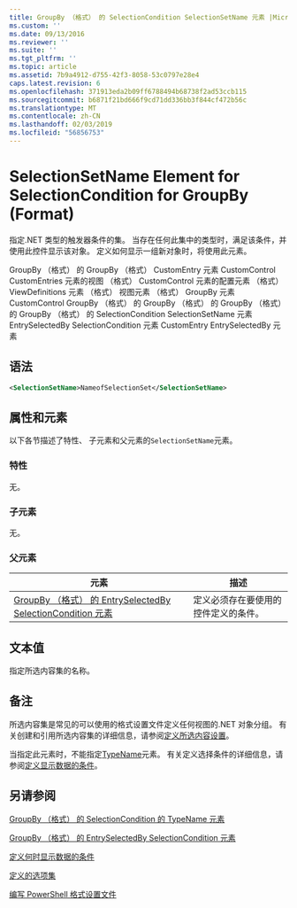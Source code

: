 ```yaml
---
title: GroupBy （格式） 的 SelectionCondition SelectionSetName 元素 |Microsoft Docs
ms.custom: ''
ms.date: 09/13/2016
ms.reviewer: ''
ms.suite: ''
ms.tgt_pltfrm: ''
ms.topic: article
ms.assetid: 7b9a4912-d755-42f3-8058-53c0797e28e4
caps.latest.revision: 6
ms.openlocfilehash: 371913eda2b09ff6788494b68738f2ad53ccb115
ms.sourcegitcommit: b6871f21bd666f9cd71dd336bb3f844cf472b56c
ms.translationtype: MT
ms.contentlocale: zh-CN
ms.lasthandoff: 02/03/2019
ms.locfileid: "56856753"
---
```

# <a name="selectionsetname-element-for-selectioncondition-for-groupby-format"></a>SelectionSetName Element for SelectionCondition for GroupBy (Format)

指定.NET 类型的触发器条件的集。 当存在任何此集中的类型时，满足该条件，并使用此控件显示该对象。 定义如何显示一组新对象时，将使用此元素。

GroupBy （格式） 的 GroupBy （格式） CustomEntry 元素 CustomControl CustomEntries 元素的视图 （格式） CustomControl 元素的配置元素 （格式） ViewDefinitions 元素 （格式） 视图元素 （格式） GroupBy 元素CustomControl GroupBy （格式） 的 GroupBy （格式） 的 GroupBy （格式） 的 GroupBy （格式） 的 SelectionCondition SelectionSetName 元素 EntrySelectedBy SelectionCondition 元素 CustomEntry EntrySelectedBy 元素

## <a name="syntax"></a>语法

```xml
<SelectionSetName>NameofSelectionSet</SelectionSetName>
```

## <a name="attributes-and-elements"></a>属性和元素

以下各节描述了特性、 子元素和父元素的`SelectionSetName`元素。

### <a name="attributes"></a>特性

无。

### <a name="child-elements"></a>子元素

无。

### <a name="parent-elements"></a>父元素

|元素|描述|
|-------------|-----------------|
|[GroupBy （格式） 的 EntrySelectedBy SelectionCondition 元素](./selectioncondition-element-for-entryselectedby-for-groupby-format.md)|定义必须存在要使用的控件定义的条件。|

## <a name="text-value"></a>文本值

指定所选内容集的名称。

## <a name="remarks"></a>备注

所选内容集是常见的可以使用的格式设置文件定义任何视图的.NET 对象分组。 有关创建和引用所选内容集的详细信息，请参阅[定义所选内容设置](./defining-selection-sets.md)。

当指定此元素时，不能指定[TypeName](./typename-element-for-selectioncondition-for-groupby-format.md)元素。 有关定义选择条件的详细信息，请参阅[定义显示数据的条件](./defining-conditions-for-displaying-data.md)。

## <a name="see-also"></a>另请参阅

[GroupBy （格式） 的 SelectionCondition 的 TypeName 元素](./typename-element-for-selectioncondition-for-groupby-format.md)

[GroupBy （格式） 的 EntrySelectedBy SelectionCondition 元素](./selectioncondition-element-for-entryselectedby-for-groupby-format.md)

[定义何时显示数据的条件](./defining-conditions-for-displaying-data.md)

[定义的选项集](./defining-selection-sets.md)

[编写 PowerShell 格式设置文件](./writing-a-powershell-formatting-file.md)
